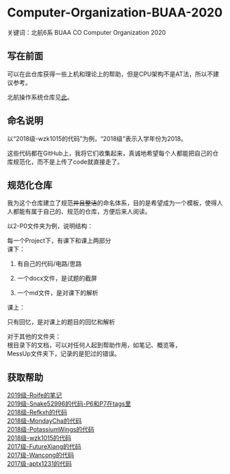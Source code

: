 # Computer-Organization-BUAA-2020

关键词：北航6系 BUAA CO Computer Organization 2020

## 写在前面

可以在此仓库获得一些上机和理论上的帮助，但是CPU架构不是AT法，所以不建议参考。

北航操作系统仓库见[此](https://github.com/rfhits/Operating-System-BUAA-2021)。

## 命名说明

以“2018级-wzk1015的代码”为例，“2018级”表示入学年份为2018。

这些代码都在GitHub上，我将它们收集起来，真诚地希望每个人都能把自己的仓库规范化，而不是上传了code就直接走了。

## 规范化仓库

我为这个仓库建立了规范~~并且整洁~~的命名体系，目的是希望成为一个模板，使得人人都能有属于自己的、规范的仓库，方便后来人阅读。

以2-P0文件夹为例，说明结构：

每一个Project下，有课下和课上两部分  
课下：

1. 有自己的代码/电路/思路

2. 一个docx文件，是试题的截屏

3. 一个md文件，是对课下的解析

课上：

只有回忆，是对课上的题目的回忆和解析

对于其他的文件夹：  
根目录下的文档，可以对任何人起到帮助作用，如笔记、概览等，  
MessUp文件夹下，记录的是犯过的错误。

## 获取帮助

[2019级-Roife的笔记](https://roife.github.io/)  
[2019级-Snake52996的代码-P6和P7在tags里](https://github.com/Snake52996/Buaa-CO-2020Autumn)  
[2018级-Refkxh的代码](https://github.com/refkxh/BUAA_CO_2019Autumn)  
[2018级-MondayCha的代码](https://github.com/MondayCha/BUAA-CO-2019)  
[2018级-PotassiumWings的代码](https://github.com/PotassiumWings/BUAA-CO-2019)  
[2018级-wzk1015的代码](https://github.com/wzk1015/Computer-Organization)  
[2017级-FutureXiang的代码](https://github.com/FutureXiang/ComputerOrganization-BUAA)  
[2017级-Wancong的代码](https://github.com/wancong3/BUAA_Computer_Organization)  
[2017级-aptx1231的代码](https://github.com/aptx1231/BUAA_CO)
